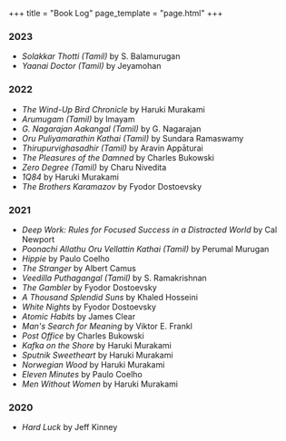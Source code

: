 +++
title = "Book Log"
page_template = "page.html"
+++
### 2023
- *Solakkar Thotti (Tamil)* by S. Balamurugan
- *Yaanai Doctor (Tamil)* by Jeyamohan
### 2022
- *The Wind-Up Bird Chronicle* by Haruki Murakami
- *Arumugam (Tamil)* by Imayam
- *G. Nagarajan Aakangal (Tamil)* by G. Nagarajan
- *Oru Puliyamarathin Kathai (Tamil)* by Sundara Ramaswamy
- *Thirupurvighasadhir (Tamil)* by Aravin Appāturai
- *The Pleasures of the Damned* by Charles Bukowski
- *Zero Degree (Tamil)* by Charu Nivedita
- *1Q84* by Haruki Murakami
- *The Brothers Karamazov* by Fyodor Dostoevsky
### 2021
- *Deep Work: Rules for Focused Success in a Distracted World* by Cal Newport
- *Poonachi Allathu Oru Vellattin Kathai (Tamil)* by Perumal Murugan
- *Hippie* by Paulo Coelho
- *The Stranger* by Albert Camus
- *Veedilla Puthagangal (Tamil)* by S. Ramakrishnan
- *The Gambler* by Fyodor Dostoevsky
- *A Thousand Splendid Suns* by Khaled Hosseini
- *White Nights* by Fyodor Dostoevsky
- *Atomic Habits* by James Clear
- *Man's Search for Meaning* by Viktor E. Frankl
- *Post Office* by Charles Bukowski
- *Kafka on the Shore* by Haruki Murakami
- *Sputnik Sweetheart* by Haruki Murakami
- *Norwegian Wood* by Haruki Murakami
- *Eleven Minutes* by Paulo Coelho
- *Men Without Women* by Haruki Murakami
### 2020
- *Hard Luck* by Jeff Kinney
